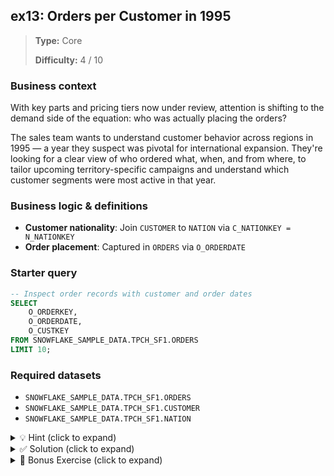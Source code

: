 ## ex13: Orders per Customer in 1995

> **Type:** Core  
>
> **Difficulty:** 4 / 10

### Business context
With key parts and pricing tiers now under review, attention is shifting to the demand side of the equation: who was actually placing the orders?

The sales team wants to understand customer behavior across regions in 1995 — a year they suspect was pivotal for international expansion. They're looking for a clear view of who ordered what, when, and from where, to tailor upcoming territory-specific campaigns and understand which customer segments were most active in that year.

### Business logic & definitions

* **Customer nationality**: Join `CUSTOMER` to `NATION` via `C_NATIONKEY = N_NATIONKEY`
* **Order placement**: Captured in `ORDERS` via `O_ORDERDATE`

### Starter query
```sql
-- Inspect order records with customer and order dates
SELECT
    O_ORDERKEY,
    O_ORDERDATE,
    O_CUSTKEY
FROM SNOWFLAKE_SAMPLE_DATA.TPCH_SF1.ORDERS
LIMIT 10;
```

### Required datasets

* `SNOWFLAKE_SAMPLE_DATA.TPCH_SF1.ORDERS`
* `SNOWFLAKE_SAMPLE_DATA.TPCH_SF1.CUSTOMER`
* `SNOWFLAKE_SAMPLE_DATA.TPCH_SF1.NATION`

<details>
<summary>💡 Hint (click to expand)</summary>

#### How to think about it

Start by joining the `ORDERS` table to `CUSTOMER` using `O_CUSTKEY = C_CUSTKEY`. Then join to `NATION` to get the customer’s country. Finally, apply a `WHERE` clause to restrict the result to orders placed in 1995 using `O_ORDERDATE`. This will give you the full picture: who ordered, from where, and when.

#### Helpful SQL concepts

`INNER JOIN`, `DATE` filtering, table linking

```sql
SELECT …
FROM table1
JOIN table2 ON …
JOIN table3 ON …
WHERE date_column BETWEEN '1995-01-01' AND '1995-12-31';
```

</details>

<details>
<summary>✅ Solution (click to expand)</summary>

#### Working query

```sql
SELECT
    C.C_NAME,
    N.N_NAME AS nation,
    O.O_ORDERDATE,
    O.O_ORDERKEY
FROM SNOWFLAKE_SAMPLE_DATA.TPCH_SF1.ORDERS O
JOIN SNOWFLAKE_SAMPLE_DATA.TPCH_SF1.CUSTOMER C
    ON O.O_CUSTKEY = C.C_CUSTKEY
JOIN SNOWFLAKE_SAMPLE_DATA.TPCH_SF1.NATION N
    ON C.C_NATIONKEY = N.N_NATIONKEY
WHERE O.O_ORDERDATE BETWEEN '1995-01-01' AND '1995-12-31';
```

#### Why this works

This query connects orders to their originating customers and then links those customers to their nation of origin. The `WHERE` clause filters only the 1995 orders, producing a time-specific view of cross-national customer activity.

#### Business answer

You now have a full listing of all customers who placed orders in 1995, when they ordered, and which nation they came from — perfect for planning regional engagement strategies.

#### Take-aways

* Multi-table joins can unlock rich, joined dimensions (e.g. customer + geography + date).
* Use `WHERE` clauses for filtering **before aggregation**.
* Correct join keys (like `C_NATIONKEY = N_NATIONKEY`) are essential for avoiding cartesian products or mismatches.
* Filtering early by date keeps large datasets manageable and improves performance.

</details>

<details> <summary>🎁 Bonus Exercise (click to expand)</summary>

Extend your query to also return the customer’s market segment (`C_MKTSEGMENT`). This will allow the sales team to analyze **which segments were most active in 1995**, across nations — key input for adjusting campaign messaging and regional priorities.

For extra insight, consider sorting by nation and segment.

</details>
